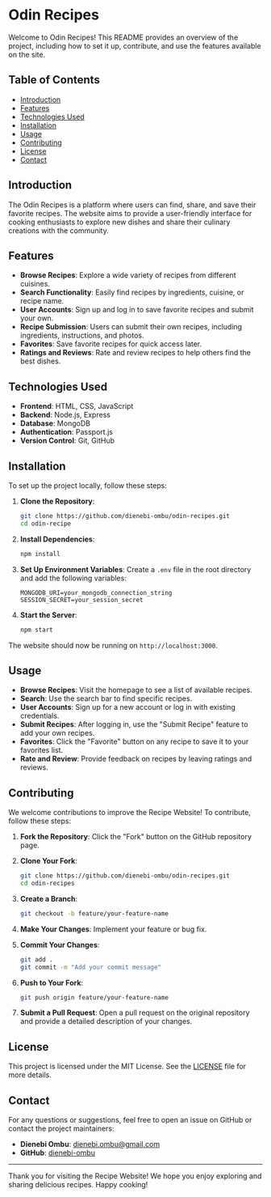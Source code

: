 # Odin Recipes

Welcome to Odin Recipes! This README provides an overview of the project, including how to set it up, contribute, and use the features available on the site.

## Table of Contents
- [Introduction](#introduction)
- [Features](#features)
- [Technologies Used](#technologies-used)
- [Installation](#installation)
- [Usage](#usage)
- [Contributing](#contributing)
- [License](#license)
- [Contact](#contact)

## Introduction

The Odin Recipes is a platform where users can find, share, and save their favorite recipes. The website aims to provide a user-friendly interface for cooking enthusiasts to explore new dishes and share their culinary creations with the community.

## Features

- **Browse Recipes**: Explore a wide variety of recipes from different cuisines.
- **Search Functionality**: Easily find recipes by ingredients, cuisine, or recipe name.
- **User Accounts**: Sign up and log in to save favorite recipes and submit your own.
- **Recipe Submission**: Users can submit their own recipes, including ingredients, instructions, and photos.
- **Favorites**: Save favorite recipes for quick access later.
- **Ratings and Reviews**: Rate and review recipes to help others find the best dishes.

## Technologies Used

- **Frontend**: HTML, CSS, JavaScript
- **Backend**: Node.js, Express
- **Database**: MongoDB
- **Authentication**: Passport.js
- **Version Control**: Git, GitHub

## Installation

To set up the project locally, follow these steps:

1. **Clone the Repository**:
    ```bash
    git clone https://github.com/dienebi-ombu/odin-recipes.git
    cd odin-recipe
    ```

2. **Install Dependencies**:
    ```bash
    npm install
    ```

3. **Set Up Environment Variables**:
    Create a `.env` file in the root directory and add the following variables:
    ```plaintext
    MONGODB_URI=your_mongodb_connection_string
    SESSION_SECRET=your_session_secret
    ```

4. **Start the Server**:
    ```bash
    npm start
    ```

The website should now be running on `http://localhost:3000`.

## Usage

- **Browse Recipes**: Visit the homepage to see a list of available recipes.
- **Search**: Use the search bar to find specific recipes.
- **User Accounts**: Sign up for a new account or log in with existing credentials.
- **Submit Recipes**: After logging in, use the "Submit Recipe" feature to add your own recipes.
- **Favorites**: Click the "Favorite" button on any recipe to save it to your favorites list.
- **Rate and Review**: Provide feedback on recipes by leaving ratings and reviews.

## Contributing

We welcome contributions to improve the Recipe Website! To contribute, follow these steps:

1. **Fork the Repository**:
    Click the "Fork" button on the GitHub repository page.

2. **Clone Your Fork**:
    ```bash
    git clone https://github.com/dienebi-ombu/odin-recipes.git
    cd odin-recipes
    ```

3. **Create a Branch**:
    ```bash
    git checkout -b feature/your-feature-name
    ```

4. **Make Your Changes**:
    Implement your feature or bug fix.

5. **Commit Your Changes**:
    ```bash
    git add .
    git commit -m "Add your commit message"
    ```

6. **Push to Your Fork**:
    ```bash
    git push origin feature/your-feature-name
    ```

7. **Submit a Pull Request**:
    Open a pull request on the original repository and provide a detailed description of your changes.

## License

This project is licensed under the MIT License. See the [LICENSE](LICENSE) file for more details.

## Contact

For any questions or suggestions, feel free to open an issue on GitHub or contact the project maintainers:

- **Dienebi Ombu**: dienebi.ombu@gmail.com
- **GitHub**: [dienebi-ombu](https://github.com/dienebi-ombu)

---

Thank you for visiting the Recipe Website! We hope you enjoy exploring and sharing delicious recipes. Happy cooking!